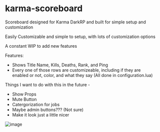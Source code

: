 # karma-scoreboard
Scoreboard designed for Karma DarkRP and built for simple setup and customization


Easily Customizable and simple to setup, with lots of customization options

A constant WIP to add new features

Features:

- Shows Title Name, Kills, Deaths, Rank, and Ping
- Every one of those rows are customizeable, including if they are enabled or not, color, and what they say (All done in configuration.lua)


Things I want to do with this in the future - 

- Show Props
- Mute Button
- Catergorization for jobs
- Maybe admin buttons??? (Not sure)
- Make it look just a little nicer


![image](https://user-images.githubusercontent.com/107073565/178433711-e9ec6cb6-62a3-42bf-90c8-0e2ec2a1b065.png)
